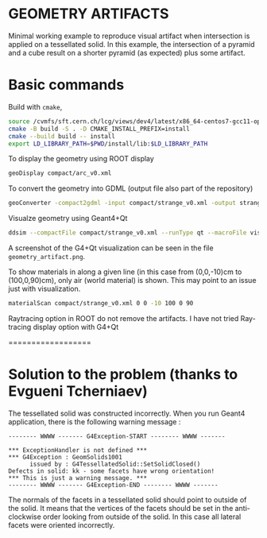 GEOMETRY ARTIFACTS
==================

Minimal working example to reproduce visual artifact when intersection is applied on a tessellated solid. In this example, the intersection of a pyramid and a cube result on a shorter pyramid (as expected) plus some artifact.

# Basic commands

Build with `cmake`, 
```bash
source /cvmfs/sft.cern.ch/lcg/views/dev4/latest/x86_64-centos7-gcc11-opt/setup.sh
cmake -B build -S . -D CMAKE_INSTALL_PREFIX=install
cmake --build build -- install
export LD_LIBRARY_PATH=$PWD/install/lib:$LD_LIBRARY_PATH
```

To display the geometry using ROOT display

```bash
geoDisplay compact/arc_v0.xml 
```

To convert the geometry into GDML (output file also part of the repository)

```bash
geoConverter -compact2gdml -input compact/strange_v0.xml -output strange.gdml
```

Visualze geometry using Geant4+Qt

```bash
ddsim --compactFile compact/strange_v0.xml --runType qt --macroFile vis.mac --part.userParticleHandler=''
```

A screenshot of the G4+Qt visualization can be seen in the file `geometry_artifact.png`.

To show materials in along a given line (in this case from (0,0,-10)cm to (100,0,90)cm), only air (world material) is shown. This may point to an issue just with visualization.

```bash
materialScan compact/strange_v0.xml 0 0 -10 100 0 90
```

Raytracing option in ROOT do not remove the artifacts. I have not tried Ray-tracing display option with G4+Qt


==================

# Solution to the problem (thanks to Evgueni Tcherniaev)

The tessellated solid was constructed incorrectly. When you run Geant4 application, there is the following warning message :

```
-------- WWWW ------- G4Exception-START -------- WWWW -------

*** ExceptionHandler is not defined ***
*** G4Exception : GeomSolids1001
      issued by : G4TessellatedSolid::SetSolidClosed()
Defects in solid: kk - some facets have wrong orientation!
*** This is just a warning message. ***
-------- WWWW ------- G4Exception-END -------- WWWW -------
```

The normals of the facets in a tessellated solid should point to outside of the solid. It means that the vertices of the facets should be set in the anti-clockwise order looking from outside of the solid. In this case all lateral facets were oriented incorrectly.
